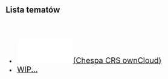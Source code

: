 <link type="text/css" rel="stylesheet" href="/docs/assets/css/style.css" />

## Lista tematów
<div style="margin-left: 10px">
<br/><br/>
<ls>
  <br>
  <li><a href="ownCloudManual.html"><span style="font-size: 20px"><img width="30%" height="30%" src="/docs/assets/images/logoOwnClod.svg"/>(Chespa CRS ownCloud)</span></a></li>
    <li><a href="ownCloudManual.html"><span style="font-size: 20px">WIP...</span></a></li>
</ls>
</div>

